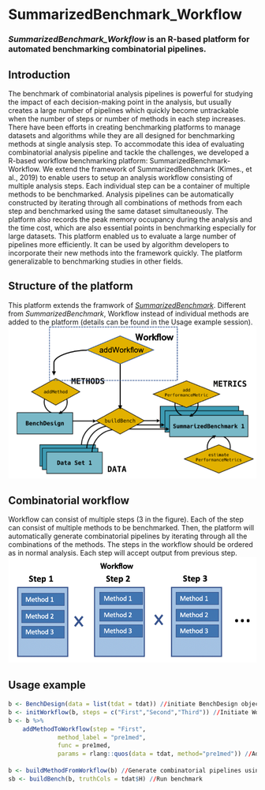 # SummarizedBenchmark_Workflow
### ***SummarizedBenchmark_Workflow*** is an R-based platform for automated benchmarking combinatorial pipelines.

## Introduction
The benchmark of combinatorial analysis pipelines is powerful for studying the impact of each decision-making point in the analysis, but usually creates a large number of pipelines which quickly become untrackable when the number of steps or number of methods in each step increases.
There have been efforts in creating benchmarking platforms to manage datasets and algorithms while they are all designed for benchmarking methods at single analysis step. To accommodate this idea of evaluating combinatorial analysis pipeline and tackle the challenges, we developed a R-based workflow benchmarking platform: SummarizedBenchmark-Workflow. We extend the framework of SummarizedBenchmark (Kimes., et al., 2019) to enable users to setup an analysis workflow consisting of multiple analysis steps. Each individual step can be a container of multiple methods to be benchmarked. Analysis pipelines can be automatically constructed by iterating through all combinations of methods from each step and benchmarked using the same dataset simultaneously. The platform also records the peak memory occupancy during the analysis and the time cost, which are also essential points in benchmarking especially for large datasets. This platform enabled us to evaluate a large number of pipelines more efficiently. It can be used by algorithm developers to incorporate their new methods into the framework quickly. The platform generalizable to benchmarking studies in other fields. 

## Structure of the platform
This platform extends the framwork of [*SummarizedBenchmark*](https://github.com/areyesq89/SummarizedBenchmark). Different from *SummarizedBenchmark*, Workflow instead of individual methods are added to the platform (details can be found in the Usage example session).
![Structure of benchmarking platform](./pics/5.png)

## Combinatorial workflow
Workflow can consist of multiple steps (3 in the figure). Each of the step can consist of multiple methods to be benchmarked. Then, the platform will automatically generate combinatorial pipelines by iterating through all the combinations of the methods. The steps in the workflow should be ordered as in normal analysis. Each step will accept output from previous step.
![Combinatorial workflow consisting of multiple steps](./pics/6.png)

## Usage example
```r
b <- BenchDesign(data = list(tdat = tdat)) //initiate BenchDesign object using dataset
b <- initWorkflow(b, steps = c("First","Second","Third")) //Initiate Workflow object with the names of the steps within the workflow
b <- b %>% 
    addMethodToWorkflow(step = "First",
              method_label = "pre1med",
              func = pre1med,
              params = rlang::quos(data = tdat, method="pre1med")) //Add individual method to individual steps in the workflow
              
b <- buildMethodFromWorkflow(b) //Generate combinatorial pipelines using the workflow setup before
sb <- buildBench(b, truthCols = tdat$H) //Run benchmark
```

